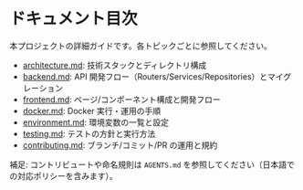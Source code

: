 # ドキュメント目次

本プロジェクトの詳細ガイドです。各トピックごとに参照してください。

- [architecture.md](./architecture.md): 技術スタックとディレクトリ構成
- [backend.md](./backend.md): API 開発フロー（Routers/Services/Repositories）とマイグレーション
- [frontend.md](./frontend.md): ページ/コンポーネント構成と開発フロー
- [docker.md](./docker.md): Docker 実行・運用の手順
- [environment.md](./environment.md): 環境変数の一覧と設定
- [testing.md](./testing.md): テストの方針と実行方法
- [contributing.md](./contributing.md): ブランチ/コミット/PR の運用と規約

補足: コントリビュートや命名規則は `AGENTS.md` を参照してください（日本語での対応ポリシーを含みます）。
